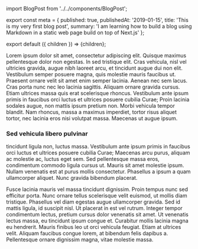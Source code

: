 import BlogPost from '../../components/BlogPost';

export const meta = {
  published: true,
  publishedAt: '2019-01-15',
  title: 'This is my very first blog post',
  summary:
    'I am learning how to build a blog using Markdown in a static web page build on top of Next.js'
};

export default ({ children }) => <BlogPost meta={meta}>{children}</BlogPost>;

Lorem ipsum dolor sit amet, consectetur adipiscing elit. Quisque maximus pellentesque dolor non egestas. In sed tristique elit. Cras vehicula, nisl vel ultricies gravida, augue nibh laoreet arcu, et tincidunt augue dui non elit. Vestibulum semper posuere magna, quis molestie mauris faucibus ut. Praesent ornare velit sit amet enim semper lacinia. Aenean nec sem lacus. Cras porta nunc nec leo lacinia sagittis. Aliquam ornare gravida cursus. Etiam ultrices massa quis erat scelerisque rhoncus. Vestibulum ante ipsum primis in faucibus orci luctus et ultrices posuere cubilia Curae; Proin lacinia sodales augue, non mattis ipsum pretium non. Morbi vehicula tempor blandit. Nam rhoncus, massa a maximus imperdiet, tortor risus aliquet tortor, nec lacinia eros nisi volutpat massa. Maecenas ut augue ipsum.

### Sed vehicula libero pulvinar

tincidunt ligula non, luctus massa. Vestibulum ante ipsum primis in faucibus orci luctus et ultrices posuere cubilia Curae; Maecenas arcu purus, aliquam ac molestie ac, luctus eget sem. Sed pellentesque massa eros, condimentum commodo ligula cursus ut. Mauris sit amet molestie ipsum. Nullam venenatis est at purus mollis consectetur. Phasellus a ipsum a quam ullamcorper aliquet. Nunc gravida bibendum placerat.

Fusce lacinia mauris vel massa tincidunt dignissim. Proin tempus nunc sed efficitur porta. Nunc ornare tellus scelerisque velit euismod, ut mollis diam tristique. Phasellus vel diam egestas augue ullamcorper gravida. Sed id mattis ligula, id suscipit nisl. Ut placerat in est vel rutrum. Integer tempor condimentum lectus, pretium cursus dolor venenatis sit amet. Ut venenatis lectus massa, eu tincidunt ipsum congue et. Curabitur mollis lacinia magna eu hendrerit. Mauris finibus leo ut orci vehicula feugiat. Etiam at ultrices velit. Aliquam faucibus congue lorem, at bibendum felis dapibus a. Pellentesque ornare dignissim magna, vitae molestie massa.
